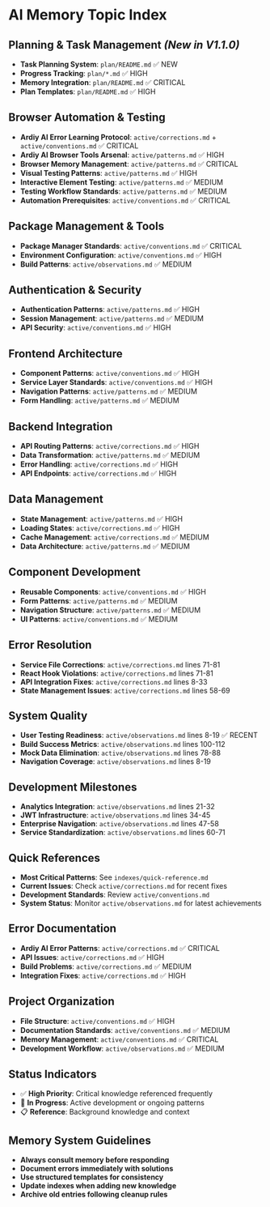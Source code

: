 # AI Memory Topic Index

## Planning & Task Management *(New in V1.1.0)*
- **Task Planning System**: `plan/README.md` ✅ NEW
- **Progress Tracking**: `plan/*.md` ✅ HIGH
- **Memory Integration**: `plan/README.md` ✅ CRITICAL
- **Plan Templates**: `plan/README.md` ✅ HIGH

## Browser Automation & Testing
- **Ardiy AI Error Learning Protocol**: `active/corrections.md` + `active/conventions.md` ✅ CRITICAL
- **Ardiy AI Browser Tools Arsenal**: `active/patterns.md` ✅ HIGH
- **Browser Memory Management**: `active/patterns.md` ✅ CRITICAL
- **Visual Testing Patterns**: `active/patterns.md` ✅ HIGH
- **Interactive Element Testing**: `active/patterns.md` ✅ MEDIUM
- **Testing Workflow Standards**: `active/patterns.md` ✅ MEDIUM
- **Automation Prerequisites**: `active/conventions.md` ✅ CRITICAL

## Package Management & Tools
- **Package Manager Standards**: `active/conventions.md` ✅ CRITICAL
- **Environment Configuration**: `active/conventions.md` ✅ HIGH
- **Build Patterns**: `active/observations.md` ✅ MEDIUM

## Authentication & Security
- **Authentication Patterns**: `active/patterns.md` ✅ HIGH
- **Session Management**: `active/patterns.md` ✅ MEDIUM
- **API Security**: `active/conventions.md` ✅ HIGH

## Frontend Architecture
- **Component Patterns**: `active/conventions.md` ✅ HIGH
- **Service Layer Standards**: `active/conventions.md` ✅ HIGH
- **Navigation Patterns**: `active/patterns.md` ✅ MEDIUM
- **Form Handling**: `active/patterns.md` ✅ MEDIUM

## Backend Integration
- **API Routing Patterns**: `active/corrections.md` ✅ HIGH
- **Data Transformation**: `active/patterns.md` ✅ MEDIUM
- **Error Handling**: `active/corrections.md` ✅ HIGH
- **API Endpoints**: `active/corrections.md` ✅ HIGH

## Data Management
- **State Management**: `active/patterns.md` ✅ HIGH
- **Loading States**: `active/corrections.md` ✅ HIGH
- **Cache Management**: `active/corrections.md` ✅ MEDIUM
- **Data Architecture**: `active/patterns.md` ✅ MEDIUM

## Component Development
- **Reusable Components**: `active/conventions.md` ✅ HIGH
- **Form Patterns**: `active/patterns.md` ✅ MEDIUM
- **Navigation Structure**: `active/patterns.md` ✅ MEDIUM
- **UI Patterns**: `active/conventions.md` ✅ MEDIUM

## Error Resolution
- **Service File Corrections**: `active/corrections.md` lines 71-81
- **React Hook Violations**: `active/corrections.md` lines 71-81
- **API Integration Fixes**: `active/corrections.md` lines 8-33
- **State Management Issues**: `active/corrections.md` lines 58-69

## System Quality
- **User Testing Readiness**: `active/observations.md` lines 8-19 ✅ RECENT
- **Build Success Metrics**: `active/observations.md` lines 100-112
- **Mock Data Elimination**: `active/observations.md` lines 78-88
- **Navigation Coverage**: `active/observations.md` lines 8-19

## Development Milestones
- **Analytics Integration**: `active/observations.md` lines 21-32
- **JWT Infrastructure**: `active/observations.md` lines 34-45
- **Enterprise Navigation**: `active/observations.md` lines 47-58
- **Service Standardization**: `active/observations.md` lines 60-71

## Quick References
- **Most Critical Patterns**: See `indexes/quick-reference.md`
- **Current Issues**: Check `active/corrections.md` for recent fixes
- **Development Standards**: Review `active/conventions.md`
- **System Status**: Monitor `active/observations.md` for latest achievements

## Error Documentation
- **Ardiy AI Error Patterns**: `active/corrections.md` ✅ CRITICAL
- **API Issues**: `active/corrections.md` ✅ HIGH
- **Build Problems**: `active/corrections.md` ✅ MEDIUM
- **Integration Fixes**: `active/corrections.md` ✅ HIGH

## Project Organization
- **File Structure**: `active/conventions.md` ✅ HIGH
- **Documentation Standards**: `active/conventions.md` ✅ MEDIUM
- **Memory Management**: `active/conventions.md` ✅ CRITICAL
- **Development Workflow**: `active/observations.md` ✅ MEDIUM

## Status Indicators
- ✅ **High Priority**: Critical knowledge referenced frequently
- 🔄 **In Progress**: Active development or ongoing patterns
- 📋 **Reference**: Background knowledge and context

## Memory System Guidelines
- **Always consult memory before responding**
- **Document errors immediately with solutions**
- **Use structured templates for consistency**
- **Update indexes when adding new knowledge**
- **Archive old entries following cleanup rules**
